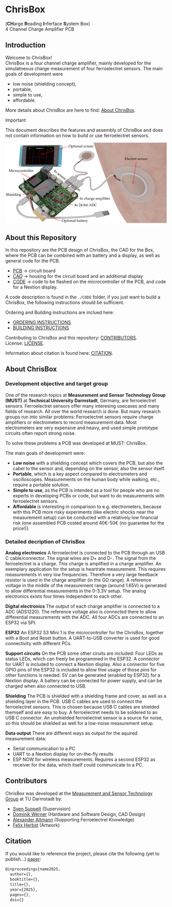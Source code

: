 # ChrisBox
(**CH**arge **R**eading **I**nferface **S**ystem Box)\
4 Channel Charge Amplifier PCB

## Introduction

Welcome to ChrisBox!\
ChrisBox is a four channel charge amplifier, mainly developed for the simulatneous charge measurement of four ferroelectret sensors.
The main goals of development were 
- low noise (shielding concept),
- portable,
- simple to use,
- affordable.

More details about ChrisBox are here to find: [About ChrisBox](#about-chrisbox).

> [!IMPORTANT]
> This document describes the features and assembly of ChrisBox and does not contain information on how to build or use ferroelectret sensors.

![Rendering of ChrisBox with display, battery and connected ferroelectret sensors.](/data/ChrisBox_rendering_inscription.png)

## About this Repository

In this repository are the PCB design of ChrisBox, the CAD for the Box, where the PCB can be combined with an battery and a display, as well as general code for the PCB.
- [PCB](/PCB) -> circuit board
- [CAD](/CAD) -> housing for the circuit board and an additional display
- [CODE](/CODE) -> code to be flashed on the microcontroller of the PCB, and code for a Nextion display.

A code description is found in the `./CODE` folder, if you just want to build a ChrisBox, the following instructions should be sufficient.

Ordering and Building instructions are inclued here:
- [ORDERING INSTRUCTIONS](/ORDERING_INSTRUCTIONS.md)
- [BUILDING INSTRUCTIONS](/BUILDING_INSTRUCTIONS.md)

Contributing to ChrisBox and this repository: [CONTRIBUTORS](#contributors).\
License: [LICENSE](/LICENSE).

Information about citation is found here: [CITATION](#citation).

## About ChrisBox

### Development objective and target group

One of the research topics at **Measurement and Sensor Technology Group (MUST)** at **Technical University Darmstadt**, Germany, are ferroelectret sensors. Ferroelectret sensors offer many interesing usecases and many fields of research. All over the world research is done. But many research groups run into similar problems: Ferroelectret sensors require charge amplifiers or electrometers to record measurement data. Most electrometers are very expensive and heavy, and used simple prototype circuits often report strong noise.

To solve these problems a PCB was developed at MUST: ChrisBox.

The main goals of development were:
- **Low noise** with a shielding concept which covers the PCB, but also the cabel to the sensor and, depending on the sensor, also the sensor itself.
- **Portable**, which is a key aspect compared to electrometers and oscilloscopes. Measurements on the human body while walking, etc., require a portable solution.
- **Simple to use**, as the PCB is intended as a tool for people who are no experts in developing PCBs or code, but want to do measurements with ferroelectret sensors.
- **Affordable** is interesting in comparison to e.g. electrometers, because with this PCB more risky experiments (like electric shocks near the measurement setup) can be conducted with a relatively low financial risk (one assembled PCB costed around 40€-50€ (no guarantee for the price!)).

### Detailed decription of ChrisBox

**Analog electronics**
A ferroelectret is connected to the PCB through an USB C cable/connector. The signal wires are D+ and D-. The signal from the ferroelectret is a charge. This charge is amplified in a charge amplifier. An exemplary application for the setup is heartrate measurement. This requires measurements in very low frequencies. Therefore a very large feedback resistor is used in the charge amplifier (in the G&Omega; range).
A reference voltage in the middle of the measurement range (around 1.65V) is generated to allow differential measurements in the 0-3.3V setup.
The analog electronics exists four times independent to each other.

**Digital electronics**
The output of each charge amplifier is connected to a ADC (ADS1220). The reference voltage also is connected there to allow differential measurements with the ADC.
All four ADCs are connected to an ESP32 via SPI.

**ESP32**
An ESP32 S3 Mini 1 is the microcontroller for the ChrisBox, together with a Boot and Reset button. A UART-to-USB converter is used for good connectivity with different PCs.

**Support circuits**
On the PCB some other ciruits are included: Four LEDs as status LEDs, which can freely be programmed in the ESP32. A connector for UART is included to connect a Nextion display. Also a connector for five GPIO pins of the ESP32 is included to allow free usage of those pins for other functions is needed.
5V can be generated (enabled by ESP32) for a Nextion display.
A battery can be connected for power supply, and can be charged when also connected to USB.

**Shielding**
The PCB is shielded with a shielding frame and cover, as well as a shielding layer in the PCB. USB C cables are used to connect the ferroelectret sensors. This is chosen because USB C cables are shielded themself and are easy to buy. A ferroelectret needs to be soldered to an USB C connector. An unshielded ferroelectret sensor is a source for noise, so this should be shielded as well for a low-noise measurement setup.

**Data output**
There are different ways as output for the aquired measurement data:
- Serial communication to a PC
- UART to a Nextion display for on-the-fly results
- ESP NOW for wireless measurements. Requires a second ESP32 as receiver for the data, which itself could communicate to a PC.

## Contributors

ChrisBox was developed at the [Measurement and Sensor Technology Group](https://www.etit.tu-darmstadt.de/must/home_must/index.de.jsp) at TU Darmstadt by:
- [Sven Suppelt](https://orcid.org/0000-0002-2338-9333) (Supervision)
- [Dominik Werner](https://orcid.org/0009-0001-8082-5584) (Hardware and Software Design, CAD Design)
- [Alexander Altmann](https://orcid.org/0000-0001-5299-3620) (Supporting Ferroelectret Knowledge)
- [Felix Herbst](https://orcid.org/0000-0003-1480-3691) (Artwork)

## Citation

If you would like to reference the project, please cite the following (yet to publish...) [paper](https://www.etit.tu-darmstadt.de/must/home_must/index.de.jsp):

```
@inproceedings{name2025,
  author={},
  booktitle={}, 
  title={}, 
  year={2025},
  pages={},
  doi={}
```
